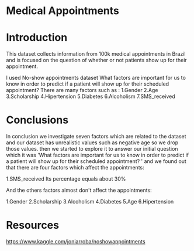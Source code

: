 # Medical Appointments

# Introduction
This dataset collects information from 100k medical appointments in Brazil and is focused on the question of whether or not patients show up for their appointment.


I used No-show appointments dataset What factors are important for us to know in order to predict if a patient will show up for their scheduled appointment? There are many factors such as :
1.Gender
2.Age
3.Scholarship
4.Hipertension
5.Diabetes
6.Alcoholism
7.SMS_received

# Conclusions
In conclusion we investigate seven factors which are related to the dataset and our dataset has unrealistic values such as negative age so we drop those values. then we started to explore it to answer our initial question which it was 'What factors are important for us to know in order to predict if a patient will show up for their scheduled appointment? ' and we found out that
there are four factors which affect the appointments:

1.SMS_received
Its percentage equals about 30%

And the others factors almost don't affect the appointments:

1.Gender
2.Scholarship
3.Alcoholism
4.Diabetes
5.Age
6.Hipertension

# Resources
https://www.kaggle.com/joniarroba/noshowappointments
